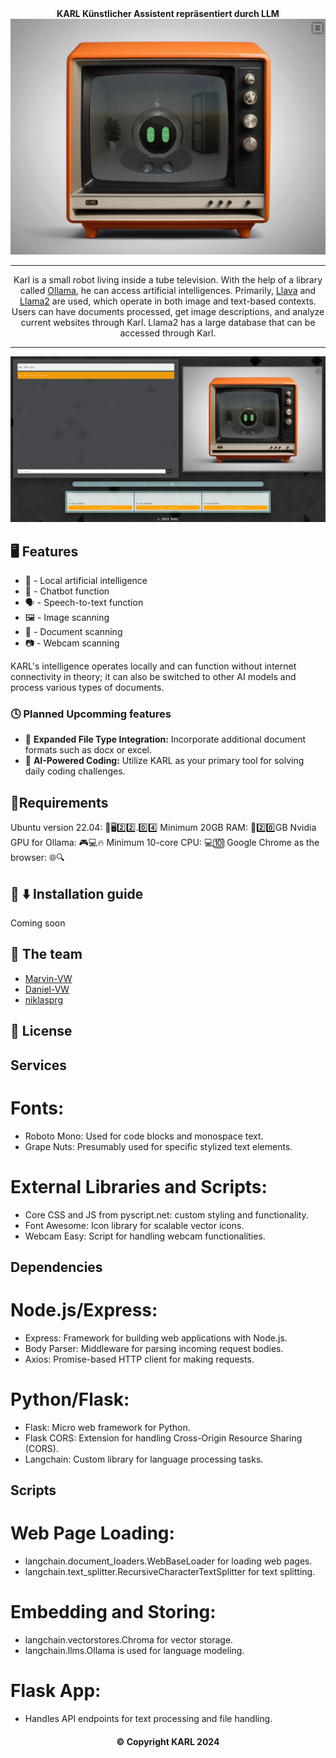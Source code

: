 
<div align="center">
 <b>KARL Künstlicher Assistent repräsentiert durch LLM</b><br>
  <img width="600" src="samples/Karl.png" alt="KARL">

 ---

Karl is a small robot living inside a tube television. With the help of a library called [Ollama](https://github.com/ollama/ollama), he can access artificial intelligences. Primarily, [Llava](https://ollama.ai/library/llava) and [Llama2](https://ollama.ai/library/llama2) are used, which operate in both image and text-based contexts. Users can have documents processed, get image descriptions, and analyze current websites through Karl. Llama2 has a large database that can be accessed through Karl.

---

![Karl is Ready](samples/Karl-Ready.png)

</div>

## 🖥️ Features

- 🤖 - Local artificial intelligence
- 💬 - Chatbot function
- 🗣️ - Speech-to-text function
- 🖼️ - Image scanning
- 📄 - Document scanning
- 📷 - Webcam scanning

KARL's intelligence operates locally and can function without internet connectivity in theory; it can also be switched to other AI models and process various types of documents.

### 🕓 Planned Upcomming features

- 🔗 **Expanded File Type Integration:** Incorporate additional document formats such as docx or excel.
- 🤖 **AI-Powered Coding:** Utilize KARL as your primary tool for solving daily coding challenges.



## 📝Requirements

Ubuntu version 22.04: 🐧🖥️2️⃣2️⃣.0️⃣4️⃣
Minimum 20GB RAM: 💾2️⃣0️⃣GB
Nvidia GPU for Ollama: 🎮💻🔥
Minimum 10-core CPU: 💻🔟
Google Chrome as the browser: 🌐🔍


## 📜 ⬇️ Installation guide

Coming soon


## 👥 The team

- [Marvin-VW](https://github.com/Marvin-VW)
- [Daniel-VW](https://github.com/Daniel-VW)
- [niklasprg](https://github.com/niklasprg)

## 💼 License

## Services
# Fonts:

- Roboto Mono: Used for code blocks and monospace text.
- Grape Nuts: Presumably used for specific stylized text elements.
  
# External Libraries and Scripts:
- Core CSS and JS from pyscript.net: custom styling and functionality.
- Font Awesome: Icon library for scalable vector icons.
- Webcam Easy: Script for handling webcam functionalities.

## Dependencies

# Node.js/Express:
- Express: Framework for building web applications with Node.js.
- Body Parser: Middleware for parsing incoming request bodies.
- Axios: Promise-based HTTP client for making requests.
  
# Python/Flask:
- Flask: Micro web framework for Python.
- Flask CORS: Extension for handling Cross-Origin Resource Sharing (CORS).
- Langchain: Custom library for language processing tasks.

## Scripts

# Web Page Loading:
- langchain.document_loaders.WebBaseLoader for loading web pages.
- langchain.text_splitter.RecursiveCharacterTextSplitter for text splitting.
  
# Embedding and Storing:
- langchain.vectorstores.Chroma for vector storage.
- langchain.llms.Ollama is used for language modeling.
  
# Flask App:
- Handles API endpoints for text processing and file handling.

<div align="center"><h4>© Copyright KARL 2024</h4></div>
